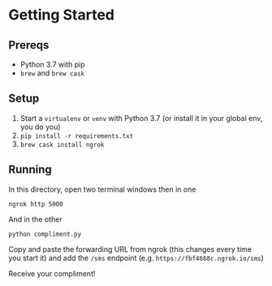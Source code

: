 # Getting Started

## Prereqs

* Python 3.7 with pip
* `brew` and `brew cask`

## Setup

1. Start a `virtualenv` or `venv` with Python 3.7 (or install it in your global env, you do you)
1. `pip install -r requirements.txt`
1. `brew cask install ngrok`

## Running

In this directory, open two terminal windows then in one

```
ngrok http 5000
```

And in the other

```
python compliment.py
```

Copy and paste the forwarding URL from ngrok (this changes every time you start it) and add the `/sms` endpoint
(e.g. `https://fbf4668c.ngrok.io/sms`)

Receive your compliment!
